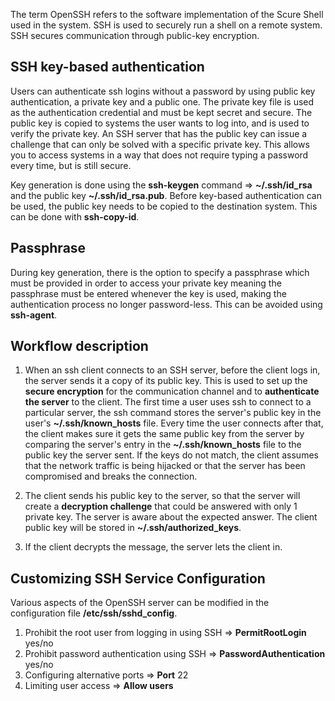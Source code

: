 The term OpenSSH refers to the software implementation of the Scure Shell used in the system. SSH is used to securely run a shell on a remote system. SSH secures communication through public-key encryption. 

## SSH key-based authentication
Users can authenticate ssh logins without a password by using public key authentication, a private key and a public one. The private key file is used as the authentication credential and must be kept secret and secure. The public key is copied to systems the user wants to log into, and is used to verify the private key. An SSH server that has the public key can issue a challenge that can only be solved with a specific private key. This allows you to access systems in a way that does not require typing a password every time, but is still secure.

Key generation is done using the **ssh-keygen** command => **~/.ssh/id_rsa** and the public key **~/.ssh/id_rsa.pub**. Before key-based authentication can be used, the public key needs to be copied to the destination system. This can be done with **ssh-copy-id**.

## Passphrase
During key generation, there is the option to specify a passphrase which must be provided in order to access your private key meaning the passphrase must be entered whenever the key is used, making the authentication process no longer password-less. This can be avoided using **ssh-agent**.

## Workflow description

1. When an ssh client connects to an SSH server, before the client logs in, the server sends it a copy of its public key.
This is used to set up the **secure encryption** for the communication channel and to **authenticate the server** to the client.
The first time a user uses ssh to connect to a particular server, the ssh command stores the server's public key in the
user's **~/.ssh/known_hosts** file. Every time the user connects after that, the client makes sure it gets the same public key from the server by comparing the server's entry in the **~/.ssh/known_hosts** file to the public key the server sent. If the keys do not match, the client assumes that the network traffic is being hijacked or that the server has been compromised and breaks the connection.

2. The client sends his public key to the server, so that the server will create a **decryption challenge** that could be answered with only 1 private key. The server is aware about the expected answer. The client public key will be stored in **~/.ssh/authorized_keys**.

3. If the client decrypts the message, the server lets the client in.

## Customizing SSH Service Configuration
Various aspects of the OpenSSH server can be modified in the configuration file **/etc/ssh/sshd_config**.
1. Prohibit the root user from logging in using SSH => **PermitRootLogin** yes/no
2. Prohibit password authentication using SSH => **PasswordAuthentication** yes/no
3. Configuring alternative ports => **Port** 22
4. Limiting user access => **Allow users**
